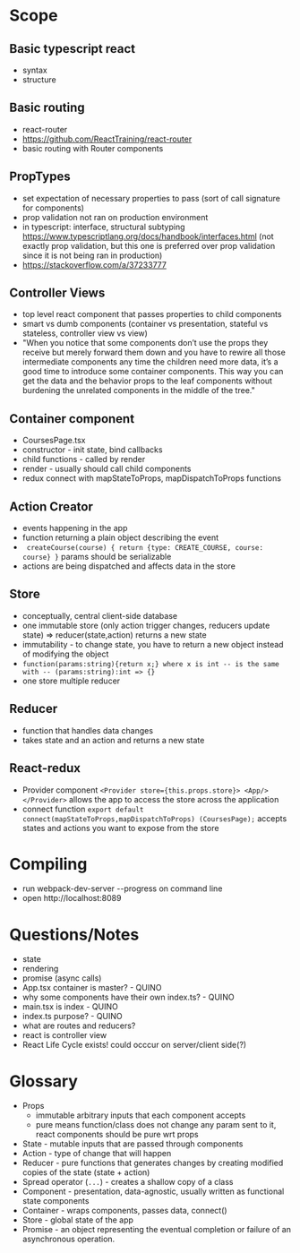 # Scope
## Basic typescript react 
- syntax
- structure
## Basic routing
- react-router
- https://github.com/ReactTraining/react-router
- basic routing with Router components
## PropTypes
- set expectation of necessary properties to pass (sort of call signature for components)
- prop validation not ran on production environment
- in typescript: interface, structural subtyping https://www.typescriptlang.org/docs/handbook/interfaces.html (not exactly prop validation, but this one is preferred over prop validation since it is not being ran in production)
- https://stackoverflow.com/a/37233777
## Controller Views
- top level react component that passes properties to child components 
- smart vs dumb components (container vs presentation, stateful vs stateless, controller view vs view)
- "When you notice that some components don’t use the props they receive but merely forward them down and you have to rewire all those intermediate components any time the children need more data, it’s a good time to introduce some container components. This way you can get the data and the behavior props to the leaf components without burdening the unrelated components in the middle of the tree."
## Container component
- CoursesPage.tsx
- constructor - init state, bind callbacks
- child functions - called by render
- render - usually should call child components
- redux connect with mapStateToProps, mapDispatchToProps functions
## Action Creator
- events happening in the app
- function returning a plain object describing the event
- ``` createCourse(course) { return {type: CREATE_COURSE, course: course} }``` params should be serializable
- actions are being dispatched and affects data in the store
## Store
- conceptually, central client-side database
- one immutable store (only action trigger changes, reducers update state) => reducer(state,action) returns a new state
- immutability - to change state, you have to return a new object instead of modifying the object
- ```function(params:string){return x;} where x is int -- is the same with -- (params:string):int => {}```
- one store multiple reducer
## Reducer
- function that handles data changes
- takes state and an action and returns a new state
## React-redux
- Provider component ```<Provider store={this.props.store}> <App/> </Provider>``` allows the app to access the store across the application
- connect function ```export default connect(mapStateToProps,mapDispatchToProps) (CoursesPage);``` accepts states and actions you want to expose from the store

# Compiling
- run webpack-dev-server --progress on command line
- open http://localhost:8089

# Questions/Notes
- state
- rendering
- promise (async calls)
- App.tsx container is master? - QUINO
- why some components have their own index.ts? - QUINO
- main.tsx is index - QUINO
- index.ts purpose? - QUINO
- what are routes and reducers?
- react is controller view
- React Life Cycle exists! could occcur on server/client side(?)

# Glossary
- Props
    - immutable arbitrary inputs that each component accepts
    - pure means function/class does not change any param sent to it, react components should be pure wrt props
- State - mutable inputs that are passed through components
- Action - type of change that will happen
- Reducer - pure functions that generates changes by creating modified copies of the state (state + action)
- Spread operator (```...```) - creates a shallow copy of a class
- Component - presentation, data-agnostic, usually written as functional state components
- Container - wraps components, passes data, connect()
- Store - global state of the app
- Promise - an object representing the eventual completion or failure of an asynchronous operation.
